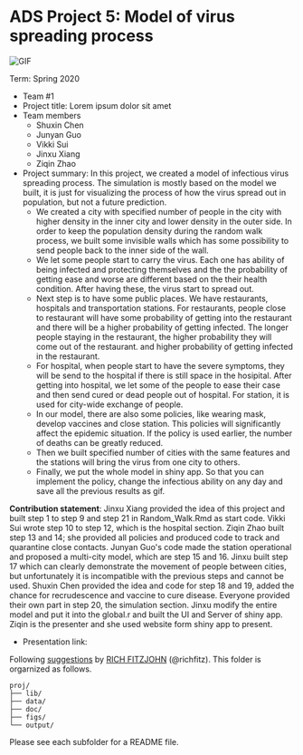 # ADS Project 5: Model of virus spreading process

![GIF](output/output.gif)

Term: Spring 2020
+ Team #1
+ Project title: Lorem ipsum dolor sit amet
+ Team members
	+ Shuxin Chen
	+ Junyan Guo
	+ Vikki Sui
	+ Jinxu Xiang
	+ Ziqin Zhao
+ Project summary: In this project, we created a model of infectious virus spreading process. The simulation is mostly based on the model we built, it is just for visualizing the process of how the virus spread out in population, but not a future prediction.
  + We created a city with specified number of people in the city with higher density in the inner city and lower density in the outer side. In order to keep the population density during the random walk process, we built some invisible walls which has some possibility to send people back to the inner side of the wall.
  + We let some people start to carry the virus. Each one has ability of being infected and protecting themselves and the the probability of getting ease and worse are different based on the their health condition. After having these, the virus start to spread out.
  + Next step is to have some public places. We have restaurants, hospitals and transportation stations. For restaurants, people close to restaurant will have some probability of getting into the restaurant and there will be a higher probability of getting infected. The longer people staying in the restaurant, the higher probability they will come out of the restaurant. and higher probability of getting infected in the restaurant. 
  + For hospital, when people start to have the severe symptoms, they will be send to the hospital if there is still space in the hosipital. After getting into hospital, we let some of the people to ease their case and then send cured or dead people out of hospital. For station, it is used for city-wide exchange of people.
  + In our model, there are also some policies, like wearing mask, develop vaccines and close station. This policies will significantly affect the epidemic situation. If the policy is used earlier, the number of deaths can be greatly reduced.
  + Then we built specified number of cities with the same features and the stations will bring the virus from one city to others. 
  + Finally, we put the whole model in shiny app. So that you can implement the policy, change the infectious ability on any day and save all the previous results as gif.
	
**Contribution statement**: Jinxu Xiang provided the idea of this project and built step 1 to step 9 and step 21 in Random_Walk.Rmd as start code. Vikki Sui wrote step 10 to step 12, which is the hospital section. Ziqin Zhao built step 13 and 14; she provided all policies and produced code to track and quarantine close contacts. Junyan Guo's code made the station operational and proposed a multi-city model, which are step 15 and 16. Jinxu built step 17 which can clearly demonstrate the movement of people between cities, but unfortunately it is incompatible with the previous steps and cannot be used. Shuxin Chen provided the idea and code for step 18 and 19, added the chance for recrudescence and vaccine to cure disease. Everyone provided their own part in step 20, the simulation section. Jinxu modify the entire model and put it into the global.r and built the UI and Server of shiny app. Ziqin is the presenter and she used website form shiny app to present.

+ Presentation link:

Following [suggestions](http://nicercode.github.io/blog/2013-04-05-projects/) by [RICH FITZJOHN](http://nicercode.github.io/about/#Team) (@richfitz). This folder is orgarnized as follows.

```
proj/
├── lib/
├── data/
├── doc/
├── figs/
└── output/
```

Please see each subfolder for a README file.
